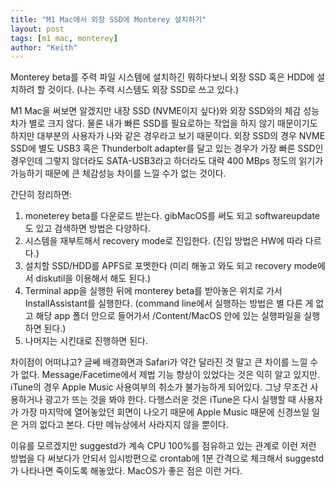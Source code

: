 ```yaml
---
title: "M1 Mac에서 외장 SSD에 Monterey 설치하기"
layout: post
tags: [m1 mac, monterey]
author: "Keith"
---
```


Monterey beta를 주력 파일 시스템에 설치하긴 뭐하다보니 외장 SSD 혹은 HDD에 설치하려 할 것이다. (나는 주력 시스템도 외장 SSD로 쓰고 있다.)

M1 Mac을 써보면 알겠지만 내장 SSD (NVME이지 싶다)와 외장 SSD와의 체감 성능차가 별로 크지 않다. 물론 내가 빠른 SSD를 필요로하는 작업을 하지 않기 때문이기도 하지만 대부분의 사용자가 나와 같은 경우라고 보기 때문이다. 외장 SSD의 경우 NVME SSD에 별도 USB3 혹은 Thunderbolt adapter를 달고 있는 경우가 가장 빠른 SSD인 경우인데 그렇지 않더라도 SATA-USB3라고 하더라도 대략 400 MBps 정도의 읽기가 가능하기 때문에 큰 체감성능 차이를 느낄 수가 없는 것이다.

간단히 정리하면:
1. moneterey beta를 다운로드 받는다. gibMacOS를 써도 되고 softwareupdate도 있고 검색하면 방법은 다양하다.
2. 시스템을 재부트해서 recovery mode로 진입한다. (진입 방법은 HW에 따라 다르다.)
3. 설치할 SSD/HDD를 APFS로 포멧한다 (미리 해놓고 와도 되고 recovery mode에서 diskutil을 이용해서 해도 된다.)
4. Terminal app을 실행한 뒤에 monterey beta를 받아놓은 위치로 가서 InstallAssistant를 실행한다. (command line에서 실행하는 방법은 별 다른 게 없고 해당 app 폴더 안으로 들어가서 /Content/MacOS 안에 있는 실행파일을 실행하면 된다.)
5. 나머지는 시킨대로 진행하면 된다.

차이점이 어떠냐고? 글쎄 배경화면과 Safari가 약간 달라진 것 말고 큰 차이를 느낄 수가 없다. Message/Facetime에서 제법 기능 향상이 있었다는 것은 익히 알고 있지만. iTune의 경우 Apple Music 사용여부의 취소가 불가능하게 되어있다. 그냥 무조건 사용하거나 광고가 뜨는 것을 봐야 한다. 다행스러운 것은 iTune은 다시 실행할 때 사용자가 가장 마지막에 열어놓았던 회면이 나오기 때문에 Apple Music 때문에 신경쓰일 일은 거의 없다고 본다. 다만 메뉴상에서 사라지지 않을 뿐이다.

이유를 모르겠지만 suggestd가 계속 CPU 100%를 점유하고 있는 관계로 이런 저런 방법을 다 써보다가 안되서 임시방편으로 crontab에 1분 간격으로 체크해서 suggestd가 나타나면 죽이도록 해놓았다. MacOS가 좋은 점은 이런 거다.

